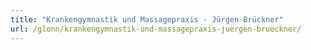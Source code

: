 ```yaml
---
title: "Krankengymnastik und Massagepraxis - Jürgen Brückner"
url: /glonn/krankengymnastik-und-massagepraxis-juergen-brueckner/
---
```

